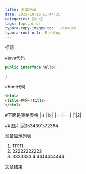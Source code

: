 ```yaml
---
title: 测试用md
date: 2019-10-16 11:44:35
categories: [ops]
tags: [ops，dns]
typora-copy-images-to: ../images
typora-root-url:  E:/blog
---
```

标题
<!--more-->
#java代码
```java
public interface hello{
    
}
```
#html代码
```html
<html>
<title>你好</title>
</html>
```
<!--more-->

#下面是表格表格
| a | b |
|---|---|
|1|2|

##图片
![1534301572364](/blog/images/1534301572364.png)

准备显示列表
1. 111111
2. 22222222222
3. 3333333
4.4444444444

文章结束